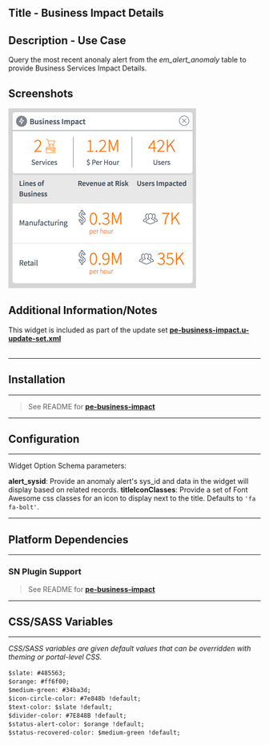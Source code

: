 ## Title - Business Impact Details

## Description - Use Case

Query the most recent anonaly alert from the *em_alert_anomaly* table to provide Business Services Impact Details.

## Screenshots
![](../images/pe-business-impact-1b.png "expanded")

## Additional Information/Notes 
This widget is included as part of the update set **[pe-business-impact.u-update-set.xml](../pe-business-impact/pe-business-impact.u-update-set.xml)** <br/><br/>

---
## Installation
---
> See README for **[pe-business-impact](../pe-business-impact/README.md)** 
---
## Configuration
---
Widget Option Schema parameters:

**alert_sysid**: Provide an anomaly alert's sys_id and data in the widget will display based on related records.
**titleIconClasses**: Provide a set of Font Awesome css classes for an icon to display next to the title. Defaults to `'fa fa-bolt'`.

---
## Platform Dependencies
---
### SN Plugin Support
> See README for **[pe-business-impact](../pe-business-impact/README.md)**
---
## CSS/SASS Variables
---
_CSS/SASS variables are given default values that can be overridden with theming or portal-level CSS._

`$slate: #485563;`<br/>
`$orange: #ff6f00;`<br/>
`$medium-green: #34ba3d;`<br/>
`$icon-circle-color: #7e848b !default;`<br/>
`$text-color: $slate !default;`<br/>
`$divider-color: #7E848B !default;`<br/>
`$status-alert-color: $orange !default;`<br/>
`$status-recovered-color: $medium-green !default;`<br/>
